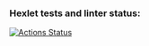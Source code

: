 ### Hexlet tests and linter status:
[![Actions Status](https://github.com/isgat/devops-for-programmers-project-74/actions/workflows/hexlet-check.yml/badge.svg)](https://github.com/isgat/devops-for-programmers-project-74/actions)